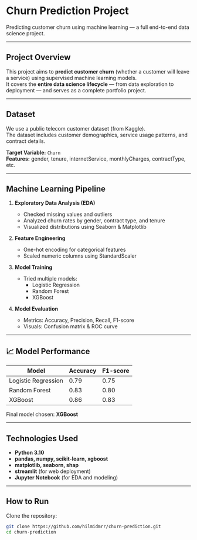 # Churn Prediction Project

Predicting customer churn using machine learning — a full end-to-end data science project.

---

## Project Overview
This project aims to **predict customer churn** (whether a customer will leave a service) using supervised machine learning models.  
It covers the **entire data science lifecycle** — from data exploration to deployment — and serves as a complete portfolio project.

---

## Dataset
We use a public telecom customer dataset (from Kaggle).  
The dataset includes customer demographics, service usage patterns, and contract details.

**Target Variable:** `Churn`  
**Features:** gender, tenure, internetService, monthlyCharges, contractType, etc.

---

## Machine Learning Pipeline
1. **Exploratory Data Analysis (EDA)**  
   - Checked missing values and outliers  
   - Analyzed churn rates by gender, contract type, and tenure  
   - Visualized distributions using Seaborn & Matplotlib  

2. **Feature Engineering**  
   - One-hot encoding for categorical features  
   - Scaled numeric columns using StandardScaler  

3. **Model Training**  
   - Tried multiple models:
     - Logistic Regression  
     - Random Forest  
     - XGBoost  

4. **Model Evaluation**  
   - Metrics: Accuracy, Precision, Recall, F1-score  
   - Visuals: Confusion matrix & ROC curve  

---

## 📈 Model Performance
| Model | Accuracy | F1-score |
|--------|-----------|----------|
| Logistic Regression | 0.79 | 0.75 |
| Random Forest | 0.83 | 0.80 |
| XGBoost | 0.86 | 0.83 |

Final model chosen: **XGBoost**

---

## Technologies Used
- **Python 3.10**
- **pandas, numpy, scikit-learn, xgboost**
- **matplotlib, seaborn, shap**
- **streamlit** (for web deployment)
- **Jupyter Notebook** (for EDA and modeling)

---

## How to Run
Clone the repository:
```bash
git clone https://github.com/hilmidmrr/churn-prediction.git
cd churn-prediction
